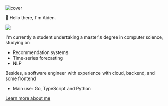 ![cover](https://i.imgur.com/1Z3fIEz.png)

👋 Hello there, I'm Aiden.


![](https://github-profile-summary-cards.vercel.app/api/cards/profile-details?username=Aidenzich&theme=github)

I'm currently a student undertaking a master's degree in computer science, studying on
- Recommendation systems
- Time-series forecasting 
- NLP

Besides, a software engineer with experience with cloud, backend, and some frontend
- Main use: Go, TypeScript and Python

[Learn more about me](https://aidenzich.github.io)
